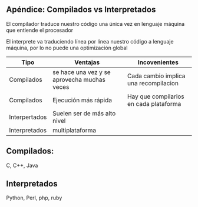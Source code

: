## Apéndice: Compilados vs Interpretados


El compilador traduce nuestro código una única vez en lenguaje máquina que entiende el procesador

El interprete va traduciendo línea por línea nuestro código a lenguaje máquina, por lo no puede una optimización global


|Tipo|Ventajas|Incovenientes|
|---|---|---
|Compilados|se hace una vez y se aprovecha muchas veces|Cada cambio implica una recompilacion
|Compilados|Ejecución más rápida|Hay que compilarlos en cada plataforma
|Interpertados|Suelen ser de más alto nivel||
|Interpretados|multiplataforma||

## Compilados:
C, C++, Java

## Interpretados
Python, Perl, php, ruby